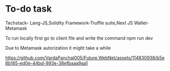 # To-do task

Techstack-
Lang-JS,Solidity
Framework-Truffle suite,Next JS
Wallet-Metamask

To run locally first  go to client file and write the command npm run dev

Due to Metamask autorization it might take a while

 https://github.com/VardaPanchal005/Future.WebNet/assets/114830938/b5e8b185-ed0e-44bd-993e-38efbaaa9aa1